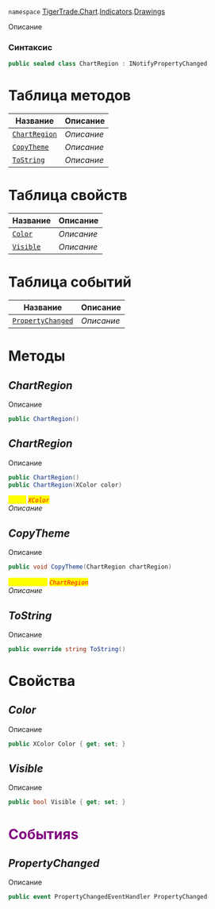 
`namespace` [TigerTrade.Chart](../../../TigerTrade.Chart.md).[Indicators](../../../TigerTrade.Chart/Indicators.md).[Drawings](../../../TigerTrade.Chart/Indicators/Drawings.md)


Описание

### Синтаксис
```csharp
public sealed class ChartRegion : INotifyPropertyChanged
```


# Таблица методов
| Название | Описание |
| --- | --- |
| [`ChartRegion`](./ChartRegion.cs/Методы/ChartRegion.md) | *Описание* |
| [`CopyTheme`](./ChartRegion.cs/Методы/CopyTheme.md) | *Описание* |
| [`ToString`](./ChartRegion.cs/Методы/ToString.md) | *Описание* |

# Таблица свойств
| Название | Описание |
| --- | --- |
| [`Color`](./ChartRegion.cs/Свойства/Color.md) | *Описание* |
| [`Visible`](./ChartRegion.cs/Свойства/Visible.md) | *Описание* |

# Таблица событий
| Название | Описание |
| --- | --- |
| [`PropertyChanged`](./ChartRegion.cs/События/PropertyChanged.md) | *Описание* |





# Методы

## *ChartRegion*
Описание

```csharp
public ChartRegion()
```


## *ChartRegion*
Описание

```csharp
public ChartRegion()
public ChartRegion(XColor color)
```

<mark style="color:yellow;">`color`</mark> <mark style="color:red;">*`XColor`*</mark>  
 *Описание*  



## *CopyTheme*
Описание

```csharp
public void CopyTheme(ChartRegion chartRegion)
```
<mark style="color:yellow;">`chartRegion`</mark> <mark style="color:red;">*`ChartRegion`*</mark>  
 *Описание*  



## *ToString*
Описание

```csharp
public override string ToString()
```

# Свойства

## *Color*
Описание

```csharp
public XColor Color { get; set; }
```

## *Visible*
Описание

```csharp
public bool Visible { get; set; }
```
# <font color="Purple">Событияs</font>

## *PropertyChanged*
Описание

```csharp
public event PropertyChangedEventHandler PropertyChanged
```

